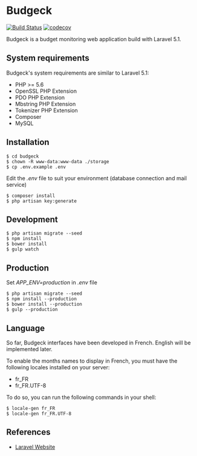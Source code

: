 # Budgeck

[![Build Status](https://travis-ci.org/ctessier/budgeck.svg?branch=master)](https://travis-ci.org/ctessier/budgeck)
[![codecov](https://codecov.io/gh/ctessier/budgeck/branch/master/graph/badge.svg)](https://codecov.io/gh/ctessier/budgeck)

Budgeck is a budget monitoring web application build with Laravel 5.1.

## System requirements

Budgeck's system requirements are similar to Laravel 5.1:

- PHP >= 5.6
- OpenSSL PHP Extension
- PDO PHP Extension
- Mbstring PHP Extension
- Tokenizer PHP Extension
- Composer
- MySQL


## Installation

```shell
$ cd budgeck
$ chown -R www-data:www-data ./storage
$ cp .env.example .env
```

Edit the *.env* file to suit your environment (database connection and mail service)

```shell
$ composer install
$ php artisan key:generate
```

## Development

```shell
$ php artisan migrate --seed
$ npm install
$ bower install
$ gulp watch
```

## Production

Set *APP_ENV=production* in *.env* file

```shell
$ php artisan migrate --seed
$ npm install --production
$ bower install --production
$ gulp --production
```

## Language

So far, Budgeck interfaces have been developed in French. English will be implemented later.

To enable the months names to display in French, you must have the following locales installed on your server:
- fr_FR
- fr_FR.UTF-8

To do so, you can run the following commands in your shell:

```shell
$ locale-gen fr_FR
$ locale-gen fr_FR.UTF-8
```

## References

- [Laravel Website](http://laravel.com/)
